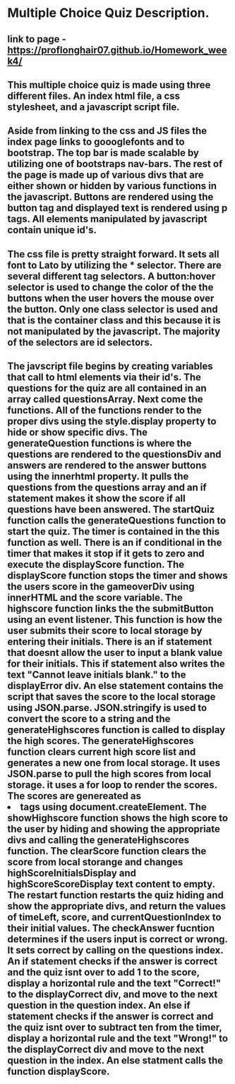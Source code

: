# Multiple Choice Quiz Description.

## link to page - https://proflonghair07.github.io/Homework_week4/

## This multiple choice quiz is made using three different files. An index html file, a css stylesheet, and a javascript script file.

## Aside from linking to the css and JS files the index page links to goooglefonts and to bootstrap. The top bar is made scalable by utilizing one of bootstraps nav-bars. The rest of the page is made up of various divs that are either shown or hidden by various functions in the javascript. Buttons are rendered using the button tag and displayed text is rendered using p tags. All elements manipulated by javascript contain unique id's.

## The css file is pretty straight forward. It sets all font to Lato by utilizing the \* selector. There are several different tag selectors. A button:hover selector is used to change the color of the the buttons when the user hovers the mouse over the button. Only one class selector is used and that is the container class and this because it is not manipulated by the javascript. The majority of the selectors are id selectors.

## The javscript file begins by creating variables that call to html elements via their id's. The questions for the quiz are all contained in an array called questionsArray. Next come the functions. All of the functions render to the proper divs using the style.display property to hide or show specific divs. The generateQuestion functions is where the questions are rendered to the questionsDiv and answers are rendered to the answer buttons using the innerhtml property. It pulls the questions from the questions array and an if statement makes it show the score if all questions have been answered. The startQuiz function calls the generateQuestions function to start the quiz. The timer is contained in the this function as well. There is an if conditional in the timer that makes it stop if it gets to zero and execute the displayScore function. The displayScore function stops the timer and shows the users score in the gameoverDiv using innerHTML and the score variable. The highscore function links the the submitButton using an event listener. This function is how the user submits their score to local storage by entering their initials. There is an if statement that doesnt allow the user to input a blank value for their initials. This if statement also writes the text "Cannot leave initials blank." to the displayError div. An else statement contains the script that saves the score to the local storage using JSON.parse. JSON.stringify is used to convert the score to a string and the generateHighscores function is called to display the high scores. The generateHighscores function clears current high score list and generates a new one from local storage. It uses JSON.parse to pull the high scores from local storage. it uses a for loop to render the scores. The scores are genereated as <li> tags using document.createElement. The showHighscore function shows the high score to the user by hiding and showing the appropriate divs and calling the generateHighscores function. The clearScore function clears the score from local storange and changes highScoreInitialsDisplay and highScoreScoreDisplay text content to empty. The restart function restarts the quiz hiding and show the appropriate divs, and return the values of timeLeft, score, and currentQuestionIndex to their initial values. The checkAnswer fucntion determines if the users input is correct or wrong. It sets correct by calling on the questions index. An if statement checks if the answer is correct and the quiz isnt over to add 1 to the score, display a horizontal rule and the text "Correct!" to the displayCorrect div, and move to the next question in the question index. An else if statement checks if the answer is correct and the quiz isnt over to subtract ten from the timer, display a horizontal rule and the text "Wrong!" to the displayCorrect div and move to the next question in the index. An else statment calls the function displayScore.
